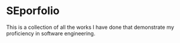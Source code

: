 # SEporfolio
This is a collection of all the works I have done that demonstrate my proficiency in software engineering.
